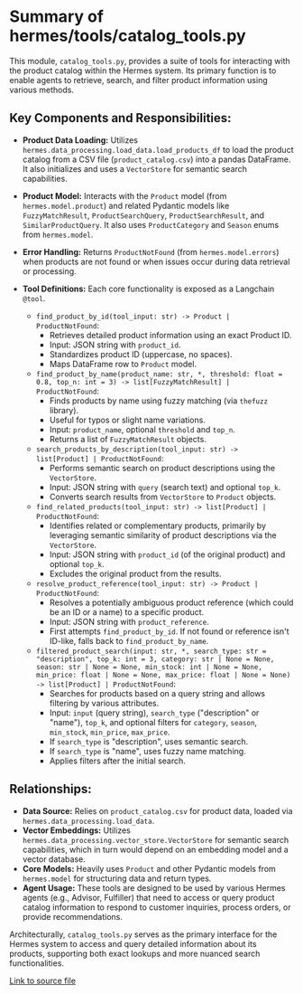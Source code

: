 # Summary of hermes/tools/catalog_tools.py

This module, `catalog_tools.py`, provides a suite of tools for interacting with the product catalog within the Hermes system. Its primary function is to enable agents to retrieve, search, and filter product information using various methods.

## Key Components and Responsibilities:

-   **Product Data Loading:** Utilizes `hermes.data_processing.load_data.load_products_df` to load the product catalog from a CSV file (`product_catalog.csv`) into a pandas DataFrame. It also initializes and uses a `VectorStore` for semantic search capabilities.
-   **Product Model:** Interacts with the `Product` model (from `hermes.model.product`) and related Pydantic models like `FuzzyMatchResult`, `ProductSearchQuery`, `ProductSearchResult`, and `SimilarProductQuery`. It also uses `ProductCategory` and `Season` enums from `hermes.model`.
-   **Error Handling:** Returns `ProductNotFound` (from `hermes.model.errors`) when products are not found or when issues occur during data retrieval or processing.
-   **Tool Definitions:** Each core functionality is exposed as a Langchain `@tool`.

    -   `find_product_by_id(tool_input: str) -> Product | ProductNotFound`:
        -   Retrieves detailed product information using an exact Product ID.
        -   Input: JSON string with `product_id`.
        -   Standardizes product ID (uppercase, no spaces).
        -   Maps DataFrame row to `Product` model.
    -   `find_product_by_name(product_name: str, *, threshold: float = 0.8, top_n: int = 3) -> list[FuzzyMatchResult] | ProductNotFound`:
        -   Finds products by name using fuzzy matching (via `thefuzz` library).
        -   Useful for typos or slight name variations.
        -   Input: `product_name`, optional `threshold` and `top_n`.
        -   Returns a list of `FuzzyMatchResult` objects.
    -   `search_products_by_description(tool_input: str) -> list[Product] | ProductNotFound`:
        -   Performs semantic search on product descriptions using the `VectorStore`.
        -   Input: JSON string with `query` (search text) and optional `top_k`.
        -   Converts search results from `VectorStore` to `Product` objects.
    -   `find_related_products(tool_input: str) -> list[Product] | ProductNotFound`:
        -   Identifies related or complementary products, primarily by leveraging semantic similarity of product descriptions via the `VectorStore`.
        -   Input: JSON string with `product_id` (of the original product) and optional `top_k`.
        -   Excludes the original product from the results.
    -   `resolve_product_reference(tool_input: str) -> Product | ProductNotFound`:
        -   Resolves a potentially ambiguous product reference (which could be an ID or a name) to a specific product.
        -   Input: JSON string with `product_reference`.
        -   First attempts `find_product_by_id`. If not found or reference isn't ID-like, falls back to `find_product_by_name`.
    -   `filtered_product_search(input: str, *, search_type: str = "description", top_k: int = 3, category: str | None = None, season: str | None = None, min_stock: int | None = None, min_price: float | None = None, max_price: float | None = None) -> list[Product] | ProductNotFound`:
        -   Searches for products based on a query string and allows filtering by various attributes.
        -   Input: `input` (query string), `search_type` ("description" or "name"), `top_k`, and optional filters for `category`, `season`, `min_stock`, `min_price`, `max_price`.
        -   If `search_type` is "description", uses semantic search.
        -   If `search_type` is "name", uses fuzzy name matching.
        -   Applies filters after the initial search.

## Relationships:

-   **Data Source:** Relies on `product_catalog.csv` for product data, loaded via `hermes.data_processing.load_data`.
-   **Vector Embeddings:** Utilizes `hermes.data_processing.vector_store.VectorStore` for semantic search capabilities, which in turn would depend on an embedding model and a vector database.
-   **Core Models:** Heavily uses `Product` and other Pydantic models from `hermes.model` for structuring data and return types.
-   **Agent Usage:** These tools are designed to be used by various Hermes agents (e.g., Advisor, Fulfiller) that need to access or query product catalog information to respond to customer inquiries, process orders, or provide recommendations.

Architecturally, `catalog_tools.py` serves as the primary interface for the Hermes system to access and query detailed information about its products, supporting both exact lookups and more nuanced search functionalities.

[Link to source file](../../../../hermes/tools/catalog_tools.py) 